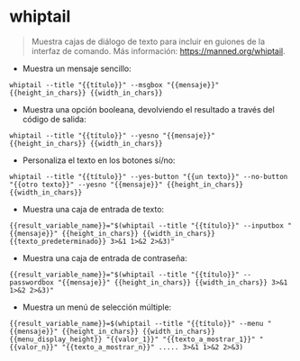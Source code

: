 # whiptail

> Muestra cajas de diálogo de texto para incluir en guiones de la interfaz de comando.
> Más información: <https://manned.org/whiptail>.

- Muestra un mensaje sencillo:

`whiptail --title "{{título}}" --msgbox "{{mensaje}}" {{height_in_chars}} {{width_in_chars}}`

- Muestra una opción booleana, devolviendo el resultado a través del código de salida:

`whiptail --title "{{título}}" --yesno "{{mensaje}}" {{height_in_chars}} {{width_in_chars}}`

- Personaliza el texto en los botones sí/no:

`whiptail --title "{{título}}" --yes-button "{{un texto}}" --no-button "{{otro texto}}" --yesno "{{mensaje}}" {{height_in_chars}} {{width_in_chars}}`

- Muestra una caja de entrada de texto:

`{{result_variable_name}}="$(whiptail --title "{{título}}" --inputbox "{{mensaje}}" {{height_in_chars}} {{width_in_chars}} {{texto_predeterminado}} 3>&1 1>&2 2>&3)"`

- Muestra una caja de entrada de contraseña:

`{{result_variable_name}}="$(whiptail --title "{{título}}" --passwordbox "{{mensaje}}" {{height_in_chars}} {{width_in_chars}} 3>&1 1>&2 2>&3)"`

- Muestra un menú de selección múltiple:

`{{result_variable_name}}=$(whiptail --title "{{título}}" --menu "{{mensaje}}" {{height_in_chars}} {{width_in_chars}} {{menu_display_height}} "{{valor_1}}" "{{texto_a_mostrar_1}}" "{{valor_n}}" "{{texto_a_mostrar_n}}" ..... 3>&1 1>&2 2>&3)`

